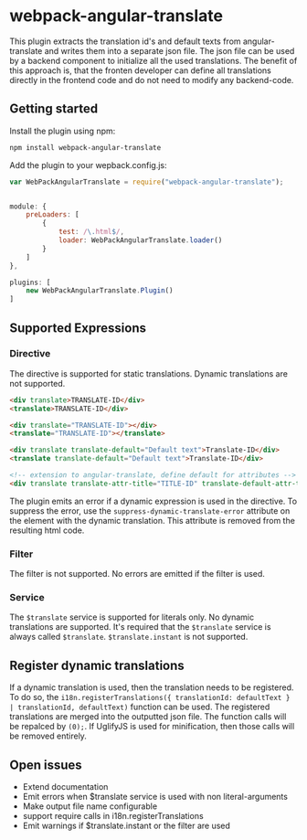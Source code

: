 # webpack-angular-translate
This plugin extracts the translation id's and default texts from angular-translate and writes them into a separate json file. 
The json file can be used by a backend component to initialize all the used translations. The benefit of this approach is, 
that the fronten developer can define all translations directly in the frontend code and do not need to modify any backend-code.

## Getting started

Install the plugin using npm:

```bash
npm install webpack-angular-translate
```

Add the plugin to your wepback.config.js:


```js
var WebPackAngularTranslate = require("webpack-angular-translate");


module: {
	preLoaders: [
		{
			test: /\.html$/,
			loader: WebPackAngularTranslate.loader()
		}
	]
},

plugins: [
	new WebPackAngularTranslate.Plugin()
]
```

## Supported Expressions

### Directive
The directive is supported for static translations. Dynamic translations are not supported.

```html
<div translate>TRANSLATE-ID</div>
<translate>TRANSLATE-ID</div>

<div translate="TRANSLATE-ID"></div>
<translate="TRANSLATE-ID"></translate>

<div translate translate-default="Default text">Translate-ID</div>
<translate translate-default="Default text">Translate-ID</div>

<!-- extension to angular-translate, define default for attributes -->
<div translate translate-attr-title="TITLE-ID" translate-default-attr-title="Default for title attr" />
```

The plugin emits an error if a dynamic expression is used in the directive. To suppress the error, use the `suppress-dynamic-translate-error` attribute
on the element with the dynamic translation. This attribute is removed from the resulting html code.
 
### Filter
The filter is not supported. No errors are emitted if the filter is used.

### Service
The `$translate` service is supported for literals only. No dynamic translations are supported. It's required
that the `$translate` service is always called `$translate`. `$translate.instant` is not supported.
 
 
## Register dynamic translations
If a dynamic translation is used, then the translation needs to be registered. To do so, the `i18n.registerTranslations({ translationId: defaultText } | translationId, defaultText)` function
can be used. The registered translations are merged into the outputted json file. The function calls will be repalced by `(0);`. If 
UglifyJS is used for minification, then those calls will be removed entirely. 

## Open issues
* Extend documentation
* Emit errors when $translate service is used with non literal-arguments
* Make output file name configurable
* support require calls in i18n.registerTranslations
* Emit warnings if $translate.instant or the filter are used